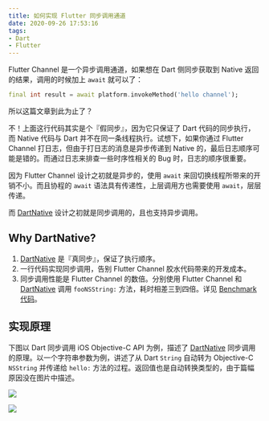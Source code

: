 ```yaml
---
title: 如何实现 Flutter 同步调用通道
date: 2020-09-26 17:53:16
tags:
- Dart
- Flutter
---
```


Flutter Channel 是一个异步调用通道，如果想在 Dart 侧同步获取到 Native 返回的结果，调用的时候加上 `await` 就可以了：

``` dart
final int result = await platform.invokeMethod('hello channel');
```

所以这篇文章到此为止了？

不！上面这行代码其实是个『假同步』，因为它只保证了 Dart 代码的同步执行，而 Native 代码与 Dart 并不在同一条线程执行。试想下，如果你通过 Flutter Channel 打日志，但由于打日志的消息是异步传递到 Native 的，最后日志顺序可能是错的。而通过日志来排查一些时序性相关的 Bug 时，日志的顺序很重要。

因为 Flutter Channel 设计之初就是异步的，使用 `await` 来回切换线程所带来的开销不小。而且协程的 `await` 语法具有传递性，上层调用方也需要使用 `await`，层层传递。

而 [DartNative](https://github.com/dart-native/dart_native) 设计之初就是同步调用的，且也支持异步调用。

<!--more-->

## Why DartNative?

1. [DartNative](https://github.com/dart-native/dart_native) 是『真同步』，保证了执行顺序。
2. 一行代码实现同步调用，告别 Flutter Channel 胶水代码带来的开发成本。
3. 同步调用性能是 Flutter Channel 的数倍。分别使用 Flutter Channel 和 [DartNative](https://github.com/dart-native/dart_native) 调用 `fooNSString:` 方法，耗时相差三到四倍。详见 [Benchmark 代码](https://github.com/dart-native/dart_native/blob/3af52f7d3cfa0d93fd9fc04a10a05d4a2e0d5398/dart_native/example/lib/ios/ios_main.dart)。

## 实现原理

下图以 Dart 同步调用 iOS Objective-C API 为例，描述了 [DartNative](https://github.com/dart-native/dart_native) 同步调用的原理。以一个字符串参数为例，讲述了从 Dart `String` 自动转为 Objective-C `NSString` 并传递给 `hello:` 方法的过程。返回值也是自动转换类型的，由于篇幅原因没在图片中描述。

![](http://yulingtianxia.com/resources/DartObjC/sync_call_whole.png)

![](http://yulingtianxia.com/resources/DartObjC/sync_call_optimize.png)
